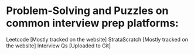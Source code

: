 # Problem-Solving and Puzzles on common interview prep platforms:
Leetcode [Mostly tracked on the website]
StrataScratch [Mostly tracked on the website]
Interview Qs [Uploaded to Git]
